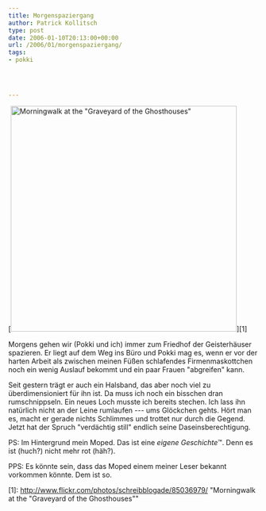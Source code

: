 ```yaml
---
title: Morgenspaziergang
author: Patrick Kollitsch
type: post
date: 2006-01-10T20:13:00+00:00
url: /2006/01/morgenspaziergang/
tags:
- pokki




---
```

[<img width="455" src="//static.flickr.com/43/85036979_46311e8d84.jpg" alt="Morningwalk at the &quot;Graveyard of the Ghosthouses&quot;" />][1]

Morgens gehen wir (Pokki und ich) immer zum Friedhof der Geisterh&auml;user spazieren. Er liegt auf dem Weg ins B&uuml;ro und Pokki mag es, wenn er vor der harten Arbeit als zwischen meinen F&uuml;&szlig;en schlafendes Firmenmaskottchen noch ein wenig Auslauf bekommt und ein paar Frauen "abgreifen" kann.

Seit gestern tr&auml;gt er auch ein Halsband, das aber noch viel zu &uuml;berdimensioniert f&uuml;r ihn ist. Da muss ich noch ein bisschen dran rumschnippseln. Ein neues Loch musste ich bereits stechen. Ich lass ihn nat&uuml;rlich nicht an der Leine rumlaufen --- ums Gl&ouml;ckchen gehts. H&ouml;rt man es, macht er gerade nichts Schlimmes und trottet nur durch die Gegend. Jetzt hat der Spruch "verd&auml;chtig still" endlich seine Daseinsberechtigung.

PS: Im Hintergrund mein Moped. Das ist eine _eigene Geschichte_&trade;. Denn es ist (huch?) nicht mehr rot (h&auml;h?).

PPS: Es k&ouml;nnte sein, dass das Moped einem meiner Leser bekannt vorkommen k&ouml;nnte. Dem ist so.

 [1]: http://www.flickr.com/photos/schreibblogade/85036979/ "Morningwalk at the "Graveyard of the Ghosthouses""
